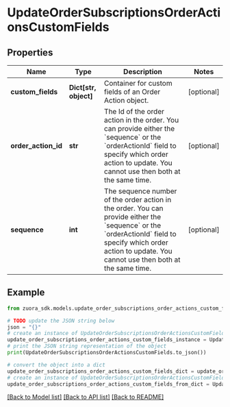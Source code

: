 # UpdateOrderSubscriptionsOrderActionsCustomFields


## Properties

Name | Type | Description | Notes
------------ | ------------- | ------------- | -------------
**custom_fields** | **Dict[str, object]** | Container for custom fields of an Order Action object.  | [optional] 
**order_action_id** | **str** | The Id of the order action in the order. You can provide either the &#x60;sequence&#x60; or the &#x60;orderActionId&#x60; field to specify which order action to update. You cannot use then both at the same time.  | [optional] 
**sequence** | **int** | The sequence number of the order action in the order. You can provide either the &#x60;sequence&#x60; or the &#x60;orderActionId&#x60; field to specify which order action to update. You cannot use then both at the same time.  | [optional] 

## Example

```python
from zuora_sdk.models.update_order_subscriptions_order_actions_custom_fields import UpdateOrderSubscriptionsOrderActionsCustomFields

# TODO update the JSON string below
json = "{}"
# create an instance of UpdateOrderSubscriptionsOrderActionsCustomFields from a JSON string
update_order_subscriptions_order_actions_custom_fields_instance = UpdateOrderSubscriptionsOrderActionsCustomFields.from_json(json)
# print the JSON string representation of the object
print(UpdateOrderSubscriptionsOrderActionsCustomFields.to_json())

# convert the object into a dict
update_order_subscriptions_order_actions_custom_fields_dict = update_order_subscriptions_order_actions_custom_fields_instance.to_dict()
# create an instance of UpdateOrderSubscriptionsOrderActionsCustomFields from a dict
update_order_subscriptions_order_actions_custom_fields_from_dict = UpdateOrderSubscriptionsOrderActionsCustomFields.from_dict(update_order_subscriptions_order_actions_custom_fields_dict)
```
[[Back to Model list]](../README.md#documentation-for-models) [[Back to API list]](../README.md#documentation-for-api-endpoints) [[Back to README]](../README.md)


